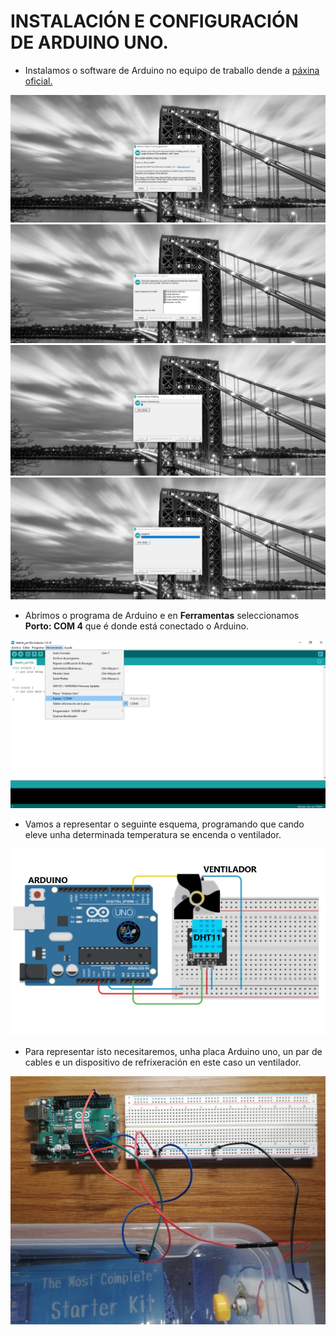 # INSTALACIÓN E CONFIGURACIÓN DE ARDUINO UNO.

- Instalamos o software de Arduino no equipo de traballo dende a [páxina oficial.](https://www.arduino.cc/en/software/)


![raspi_1](doc/img/imaxes-arduino/ardu1.png)
![raspi_1](doc/img/imaxes-arduino/ardu2.png)
![raspi_1](doc/img/imaxes-arduino/ardu3.png)
![raspi_1](doc/img/imaxes-arduino/ardu4.png)


- Abrimos o programa de Arduino e en **Ferramentas** seleccionamos **Porto: COM 4** que é donde está conectado o Arduino.


![raspi_1](doc/img/imaxes-arduino/ardu5.png)


- Vamos a representar o seguinte esquema, programando que cando eleve unha determinada temperatura se encenda o ventilador.


![raspi_1](doc/img/imaxes-arduino/ardu6.png)


- Para representar isto necesitaremos, unha placa Arduino uno, un par de cables e un dispositivo de refrixeración en este caso un ventilador.


![raspi_1](doc/img/imaxes-arduino/ardu7.png)







